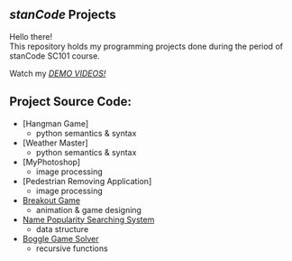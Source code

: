 ## *stanCode* Projects
Hello there!\
This repository holds my programming projects done during the period of stanCode SC101 course.

Watch my *[DEMO VIDEOS!](https://drive.google.com/drive/folders/1Gi3bn9qPW_gR0ISyGzVPLd5Bztdvd7rF?fbclid=IwAR36BW3v_bHn-Idsh-0_ROSWLwrXOzoervZId25OOzH2LX4b6FCGDfULdDg)*

## Project Source Code:
* [Hangman Game]
   * python semantics & syntax
* [Weather Master]
   * python semantics & syntax
* [MyPhotoshop]
   * image processing
* [Pedestrian Removing Application]
   * image processing
* [Breakout Game](https://github.com/CharleneChar/stanCodeProjects/blob/main/stanCode_Projects/break_out_game/breakout.py)
   * animation & game designing
* [Name Popularity Searching System](https://github.com/CharleneChar/stanCodeProjects/blob/main/stanCode_Projects/name_searching_system/babygraphics.py)
  * data structure
* [Boggle Game Solver](https://github.com/CharleneChar/stanCodeProjects/blob/main/stanCode_Projects/boggle_game_solver/boggle.py)
  * recursive functions
